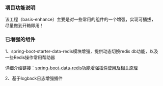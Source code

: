 ### 项目功能说明
该工程（basis-enhance）主要是对一些常用的组件的一个增强，实现可插拔，尽量做到开箱即用！


### 已增强的组件
1、spring-boot-starter-data-redis模块增强，提供动态切换redis db功能，以及一些Redis操作常用帮助器

详细介绍链接：[spring-boot-data-redis功能增强插件使用及相关原理](./enhance-boot-data-redis/README.md)

2、基于logback日志增强插件